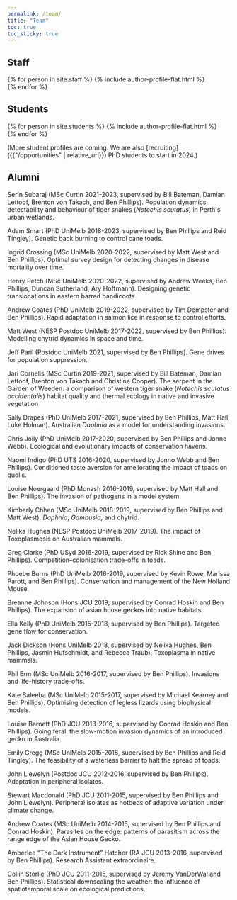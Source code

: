 ```yaml
---
permalink: /team/
title: "Team"
toc: true
toc_sticky: true
---
```


## Staff

{% for person in site.staff %}
  {% include author-profile-flat.html %}
  <br/>
{% endfor %}

## Students

{% for person in site.students %}
  {% include author-profile-flat.html %}
  <br/>
{% endfor %}

(More student profiles are coming.  We are also [recruiting]({{"/opportunities" | relative_url}}) PhD students to start in 2024.)
  

## Alumni

Serin Subaraj (MSc Curtin 2021-2023, supervised by Bill Bateman, Damian Lettoof, Brenton von Takach, and Ben Phillips). Population dynamics, detectability and behaviour of tiger snakes (*Notechis scutatus*) in Perth's urban wetlands.

Adam Smart (PhD UniMelb 2018-2023, supervised by Ben Phillips and Reid Tingley). Genetic back burning to control cane toads.

Ingrid Crossing (MSc UniMelb 2020-2022, supervised by Matt West and Ben Phillips). Optimal survey design for detecting changes in disease mortality over time.

Henry Petch (MSc UniMelb 2020-2022, supervised by Andrew Weeks, Ben Phillips, Duncan Sutherland, Ary Hoffmann). Designing genetic translocations in eastern barred bandicoots.

Andrew Coates (PhD UniMelb 2019-2022, supervised by Tim Dempster and Ben Phillips). Rapid adaptation in salmon lice in response to control efforts.

Matt West (NESP Postdoc UniMelb 2017-2022, supervised by Ben Phillips).  Modelling chytrid dynamics in space and time.

Jeff Paril (Postdoc UniMelb 2021, supervised by Ben Phillips). Gene drives for population suppression.

Jari Cornelis (MSc Curtin 2019-2021, supervised by Bill Bateman, Damian Lettoof, Brenton von Takach and Christine Cooper). The serpent in the Garden of Weeden: a comparison of western tiger snake (*Notechis scutatus occidentalis*) habitat quality and thermal ecology in native and invasive vegetation

Sally Drapes (PhD UniMelb 2017-2021, supervised by Ben Phillips, Matt Hall, Luke Holman). Australian *Daphnia* as a model for understanding invasions.

Chris Jolly (PhD UniMelb 2017-2020, supervised by Ben Phillips and Jonno Webb). Ecological and evolutionary impacts of conservation havens.

Naomi Indigo (PhD UTS 2016-2020, supervised by Jonno Webb and Ben Phillips). Conditioned taste aversion for ameliorating the impact of toads on quolls.

Louise Noergaard (PhD Monash 2016-2019, supervised by Matt Hall and Ben Phillips). The invasion of pathogens in a model system.

Kimberly Chhen (MSc UniMelb 2018-2019, supervised by Ben Phillips and Matt West). *Daphnia*, *Gambusia*, and chytrid.

Nelika Hughes (NESP Postdoc UniMelb 2017-2019). The impact of Toxoplasmosis on Australian mammals.

Greg Clarke (PhD USyd 2016-2019, supervised by Rick Shine and Ben Phillips). Competition–colonisation trade-offs in toads.

Phoebe Burns (PhD UniMelb 2016-2019, supervised by Kevin Rowe, Marissa Parott, and Ben Phillips). Conservation and management of the New Holland Mouse.

Breanne Johnson (Hons JCU 2019, supervised by Conrad Hoskin and Ben Phillips). The expansion of asian house geckos into native habitats.

Ella Kelly (PhD UniMelb 2015-2018, supervised by Ben Phillips).  Targeted gene flow for conservation.

Jack Dickson (Hons UniMelb 2018, supervised by Nelika Hughes, Ben Phillips, Jasmin Hufschmidt, and Rebecca Traub). Toxoplasma in native mammals.

Phil Erm (MSc UniMelb 2016-2017, supervised by Ben Phillips). Invasions and life-history trade-offs.

Kate Saleeba (MSc UniMelb 2015-2017, supervised by Michael Kearney and Ben Phillips). Optimising detection of legless lizards using biophysical models.

Louise Barnett (PhD JCU 2013-2016, supervised by Conrad Hoskin and Ben Phillips).  Going feral: the slow-motion invasion dynamics of an introduced gecko in Australia.

Emily Gregg (MSc UniMelb 2015-2016, supervised by Ben Phillips and Reid Tingley). The feasibility of a waterless barrier to halt the spread of toads.

John Llewelyn (Postdoc JCU 2012-2016, supervised by Ben Phillips). Adaptation in peripheral isolates.

Stewart Macdonald (PhD JCU 2011-2015, supervised by Ben Phillips and John Llewelyn). Peripheral isolates as hotbeds of adaptive variation under climate change.

Andrew Coates (MSc UniMelb 2014-2015, supervised by Ben Phillips and Conrad Hoskin). Parasites on the edge: patterns of parasitism across the range edge of the Asian House Gecko.

Amberlee “The Dark Instrument” Hatcher (RA JCU 2013-2016, supervised by Ben Phillips).  Research Assistant extraordinaire.

Collin Storlie (PhD JCU 2011-2015, supervised by Jeremy VanDerWal and Ben Phillips). Statistical downscaling the weather: the influence of spatiotemporal scale on ecological predictions.


